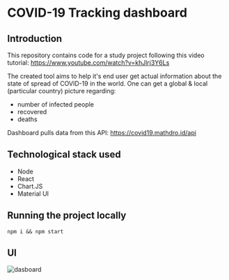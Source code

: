 # COVID-19 Tracking dashboard

## Introduction
This repository contains code for a study project following this video tutorial:
https://www.youtube.com/watch?v=khJlrj3Y6Ls

The created tool aims to help it's end user get actual information about the state of spread of COVID-19 in the world. One can get a global & local (particular country) picture regarding:
- number of infected people
- recovered
- deaths

Dashboard pulls data from this API:
https://covid19.mathdro.id/api

## Technological stack used
- Node
- React 
- Chart.JS
- Material UI

## Running the project locally
```npm i && npm start```

## UI

![dasboard](https://github.com/MaximMigutin/covid_tracker/blob/master/dasboard.png?raw=true)